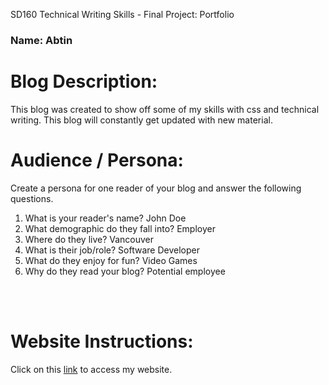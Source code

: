 SD160 Technical Writing Skills - Final Project: Portfolio

### Name: Abtin

# Blog Description:

This blog was created to show off some of my skills with css and technical writing. This blog will constantly get updated with new material.

# Audience / Persona:

Create a persona for one reader of your blog and answer the following questions.

1. What is your reader&#39;s name?             John Doe
2. What demographic do they fall into?  Employer
3. Where do they live?                           Vancouver
4. What is their job/role?                        Software Developer
5. What do they enjoy for fun?               Video Games
6. Why do they read your blog?             Potential employee



<br>
<br>



# Website Instructions:

Click on this [link](https://abtin-r.github.io/TechWri/finalcopy/index.html) to access my website.